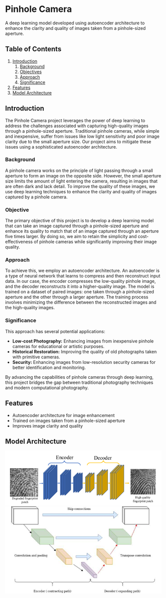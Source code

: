# Pinhole Camera

A deep learning model developed using autoencoder architecture to enhance the clarity and quality of images taken from a pinhole-sized aperture.

## Table of Contents

1. [Introduction](#introduction)
   1. [Background](#background)
   2. [Objectives](#objective)
   3. [Approach](#approach)
   4. [Significance](#significance)
3. [Features](#features)
4. [Model Architecture](#model-architecture)


## Introduction

The Pinhole Camera project leverages the power of deep learning to address the challenges associated with capturing high-quality images through a pinhole-sized aperture. Traditional pinhole cameras, while simple and inexpensive, suffer from issues like low light sensitivity and poor image clarity due to the small aperture size. Our project aims to mitigate these issues using a sophisticated autoencoder architecture.

### Background

A pinhole camera works on the principle of light passing through a small aperture to form an image on the opposite side. However, the small aperture size limits the amount of light entering the camera, resulting in images that are often dark and lack detail. To improve the quality of these images, we use deep learning techniques to enhance the clarity and quality of images captured by a pinhole camera.

### Objective

The primary objective of this project is to develop a deep learning model that can take an image captured through a pinhole-sized aperture and enhance its quality to match that of an image captured through an aperture five times larger. By doing so, we aim to retain the simplicity and cost-effectiveness of pinhole cameras while significantly improving their image quality.

### Approach

To achieve this, we employ an autoencoder architecture. An autoencoder is a type of neural network that learns to compress and then reconstruct input data. In our case, the encoder compresses the low-quality pinhole image, and the decoder reconstructs it into a higher-quality image. The model is trained on a dataset of paired images: one taken through a pinhole-sized aperture and the other through a larger aperture. The training process involves minimizing the difference between the reconstructed images and the high-quality images.

### Significance

This approach has several potential applications:
- **Low-cost Photography:** Enhancing images from inexpensive pinhole cameras for educational or artistic purposes.
- **Historical Restoration:** Improving the quality of old photographs taken with primitive cameras.
- **Security:** Enhancing images from low-resolution security cameras for better identification and monitoring.

By advancing the capabilities of pinhole cameras through deep learning, this project bridges the gap between traditional photography techniques and modern computational photography.

## Features

- Autoencoder architecture for image enhancement
- Trained on images taken from a pinhole-sized aperture
- Improves image clarity and quality

## Model Architecture
![Architecture](https://github.com/NihaalChowdary/Pinhole-Camera/blob/fd111bc7813e90db48fd171fc9fc3f0f7a7b2887/A-convolutional-autoencoder-for-latent-enhancement.png)
![Architecture](https://github.com/NihaalChowdary/Pinhole-Camera/blob/main/long-skip-connection.jpg)
